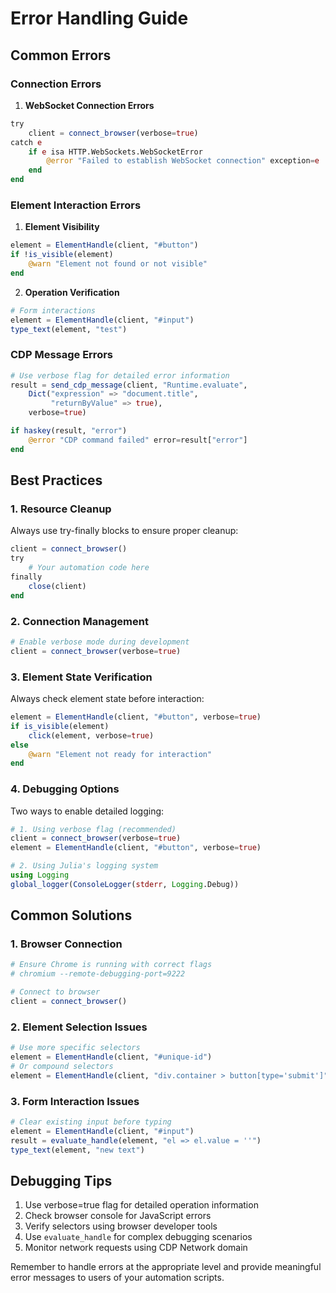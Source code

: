 # Error Handling Guide

## Common Errors

### Connection Errors

1. **WebSocket Connection Errors**
```julia
try
    client = connect_browser(verbose=true)
catch e
    if e isa HTTP.WebSockets.WebSocketError
        @error "Failed to establish WebSocket connection" exception=e
    end
end
```

### Element Interaction Errors

1. **Element Visibility**
```julia
element = ElementHandle(client, "#button")
if !is_visible(element)
    @warn "Element not found or not visible"
end
```

2. **Operation Verification**
```julia
# Form interactions
element = ElementHandle(client, "#input")
type_text(element, "test")
```

### CDP Message Errors

```julia
# Use verbose flag for detailed error information
result = send_cdp_message(client, "Runtime.evaluate",
    Dict("expression" => "document.title",
         "returnByValue" => true),
    verbose=true)

if haskey(result, "error")
    @error "CDP command failed" error=result["error"]
end
```

## Best Practices

### 1. Resource Cleanup
Always use try-finally blocks to ensure proper cleanup:
```julia
client = connect_browser()
try
    # Your automation code here
finally
    close(client)
end
```

### 2. Connection Management
```julia
# Enable verbose mode during development
client = connect_browser(verbose=true)
```

### 3. Element State Verification
Always check element state before interaction:
```julia
element = ElementHandle(client, "#button", verbose=true)
if is_visible(element)
    click(element, verbose=true)
else
    @warn "Element not ready for interaction"
end
```

### 4. Debugging Options

Two ways to enable detailed logging:
```julia
# 1. Using verbose flag (recommended)
client = connect_browser(verbose=true)
element = ElementHandle(client, "#button", verbose=true)

# 2. Using Julia's logging system
using Logging
global_logger(ConsoleLogger(stderr, Logging.Debug))
```

## Common Solutions

### 1. Browser Connection
```julia
# Ensure Chrome is running with correct flags
# chromium --remote-debugging-port=9222

# Connect to browser
client = connect_browser()
```

### 2. Element Selection Issues
```julia
# Use more specific selectors
element = ElementHandle(client, "#unique-id")
# Or compound selectors
element = ElementHandle(client, "div.container > button[type='submit']")
```

### 3. Form Interaction Issues
```julia
# Clear existing input before typing
element = ElementHandle(client, "#input")
result = evaluate_handle(element, "el => el.value = ''")
type_text(element, "new text")
```

## Debugging Tips

1. Use verbose=true flag for detailed operation information
2. Check browser console for JavaScript errors
3. Verify selectors using browser developer tools
4. Use `evaluate_handle` for complex debugging scenarios
5. Monitor network requests using CDP Network domain

Remember to handle errors at the appropriate level and provide meaningful error messages to users of your automation scripts.
